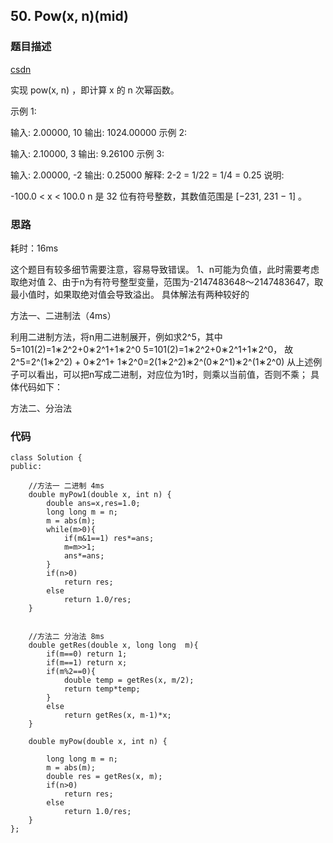 ## 50. Pow(x, n)(mid)
### 题目描述
[csdn](https://blog.csdn.net/lv1224/article/details/79776396)


实现 pow(x, n) ，即计算 x 的 n 次幂函数。

示例 1:

输入: 2.00000, 10
输出: 1024.00000
示例 2:

输入: 2.10000, 3
输出: 9.26100
示例 3:

输入: 2.00000, -2
输出: 0.25000
解释: 2-2 = 1/22 = 1/4 = 0.25
说明:

-100.0 < x < 100.0
n 是 32 位有符号整数，其数值范围是 [−231, 231 − 1] 。



### 思路

耗时：16ms

这个题目有较多细节需要注意，容易导致错误。 
1、n可能为负值，此时需要考虑取绝对值 
2、由于n为有符号整型变量，范围为-2147483648～2147483647，取最小值时，如果取绝对值会导致溢出。 
具体解法有两种较好的


方法一、二进制法（4ms）

利用二进制方法，将n用二进制展开，例如求2^5，其中5=101(2)=1∗2^2+0∗2^1+1∗2^0  5=101(2)=1∗2^2+0∗2^1+1∗2^0，
故2^5=2^(1∗2^2) + 0∗2^1+ 1∗2^0=2(1∗2^2)∗2^(0∗2^1)∗2^(1∗2^0)
从上述例子可以看出，可以把n写成二进制，对应位为1时，则乘以当前值，否则不乘； 
具体代码如下：


方法二、分治法


### 代码
```
class Solution {
public:
    
    //方法一 二进制 4ms
    double myPow1(double x, int n) {
        double ans=x,res=1.0;
        long long m = n;
        m = abs(m);
        while(m>0){
            if(m&1==1) res*=ans;
            m=m>>1;
            ans*=ans;
        }
        if(n>0)
            return res;
        else
            return 1.0/res;
    }
    

    //方法二 分治法 8ms
    double getRes(double x, long long  m){
        if(m==0) return 1;
        if(m==1) return x;
        if(m%2==0){
            double temp = getRes(x, m/2);
            return temp*temp;
        } 
        else
            return getRes(x, m-1)*x;
    }
    
    double myPow(double x, int n) {
        
        long long m = n;
        m = abs(m);
        double res = getRes(x, m);
        if(n>0)
            return res;
        else
            return 1.0/res;
    }
};

```
